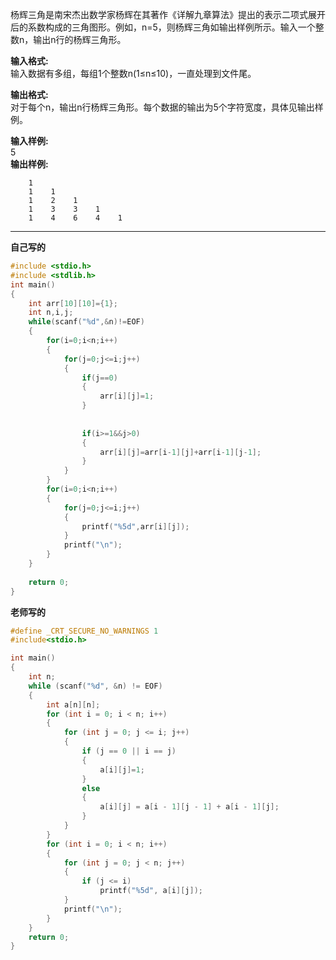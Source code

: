 杨辉三角是南宋杰出数学家杨辉在其著作《详解九章算法》提出的表示二项式展开后的系数构成的三角图形。例如，n=5，则杨辉三角如输出样例所示。输入一个整数n，输出n行的杨辉三角形。

**输入格式:**  
输入数据有多组，每组1个整数n(1≤n≤10)，一直处理到文件尾。

**输出格式:**  
对于每个n，输出n行杨辉三角形。每个数据的输出为5个字符宽度，具体见输出样例。

**输入样例:**  
5  
**输出样例:**  
```
    1  
    1    1  
    1    2    1  
    1    3    3    1  
    1    4    6    4    1
```

---
**自己写的**
```c
#include <stdio.h>
#include <stdlib.h>
int main()
{
    int arr[10][10]={1};
    int n,i,j;
    while(scanf("%d",&n)!=EOF)
    {
        for(i=0;i<n;i++)
        {
            for(j=0;j<=i;j++)
            {
                if(j==0)
                {
                    arr[i][j]=1;
                }
               
                
                if(i>=1&&j>0)
                {
                    arr[i][j]=arr[i-1][j]+arr[i-1][j-1];
                }
            }
        }
        for(i=0;i<n;i++)
        {
            for(j=0;j<=i;j++)
            {
                printf("%5d",arr[i][j]);
            }
            printf("\n");
        }
    }
    
    return 0;
}
```
**老师写的**
```c
#define _CRT_SECURE_NO_WARNINGS 1
#include<stdio.h>

int main()
{
    int n;
    while (scanf("%d", &n) != EOF)
    {
        int a[n][n];
        for (int i = 0; i < n; i++)
        {
            for (int j = 0; j <= i; j++)
            {
                if (j == 0 || i == j)
                {
                    a[i][j]=1;
                }
                else
                {
                    a[i][j] = a[i - 1][j - 1] + a[i - 1][j];
                }
            }
        }
        for (int i = 0; i < n; i++)
        {
            for (int j = 0; j < n; j++)
            {
                if (j <= i)
                    printf("%5d", a[i][j]);
            }
            printf("\n");
        }
    }
    return 0;
}
```
